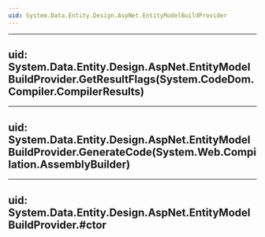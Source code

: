 ```yaml
---
uid: System.Data.Entity.Design.AspNet.EntityModelBuildProvider
---
```


---
uid: System.Data.Entity.Design.AspNet.EntityModelBuildProvider.GetResultFlags(System.CodeDom.Compiler.CompilerResults)
---

---
uid: System.Data.Entity.Design.AspNet.EntityModelBuildProvider.GenerateCode(System.Web.Compilation.AssemblyBuilder)
---

---
uid: System.Data.Entity.Design.AspNet.EntityModelBuildProvider.#ctor
---

